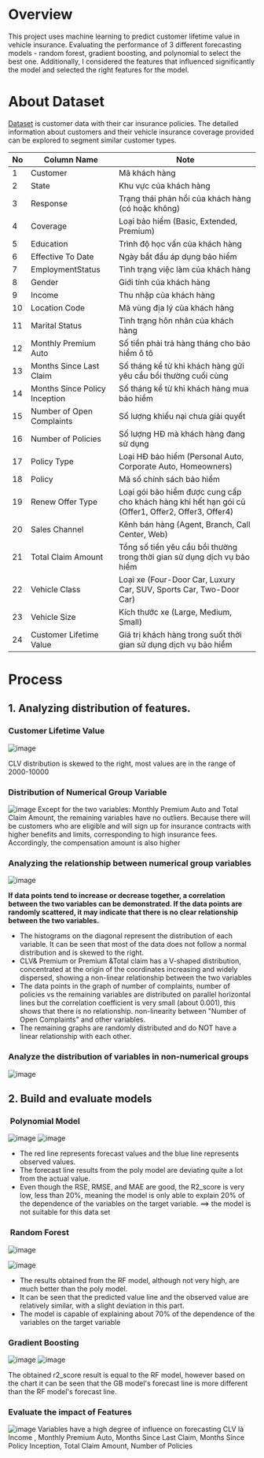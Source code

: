 # Overview
This project uses machine learning to predict customer lifetime value in vehicle insurance. Evaluating the performance of 3 different forecasting models - random forest, gradient boosting, and polynomial to select the best one. Additionally, I considered the features that influenced significantly the model and selected the right features for the model.
# About Dataset
<a href = "https://www.kaggle.com/datasets/ranja7/vehicle-insurance-customer-data">Dataset</a> is customer data with their car insurance policies. The detailed information about customers and their vehicle insurance coverage provided can be explored to segment similar customer types.

| No | Column Name | Note | 
| --- | --- | --- |
| 1 | Customer |  Mã khách hàng |
| 2 | State | Khu vực của khách hàng |
| 3 | Response |  Trạng thái phản hồi của khách hàng (có hoặc không) |
| 4 | Coverage |  Loại bảo hiểm (Basic, Extended, Premium) |
| 5 | Education |Trình độ học vấn của khách hàng  |
| 6 | Effective To Date |  Ngày bắt đầu áp dụng bảo hiểm |
| 7 | EmploymentStatus | Tình trạng việc làm của khách hàng |
| 8 | Gender | Giới tính của khách hàng |
| 9 | Income | Thu nhập của khách hàng |
| 10 | Location Code | Mã vùng địa lý của khách hàng |
| 11 | Marital Status | Tình trạng hôn nhân của khách hàng |
| 12 | Monthly Premium Auto | Số tiền phải trả hàng tháng cho bảo hiểm ô tô |
| 13 | Months Since Last Claim |  Số tháng kể từ khi khách hàng gửi yêu cầu bồi thường cuối cùng |
| 14 | Months Since Policy Inception |  Số tháng kể từ khi khách hàng mua bảo hiểm |
| 15 | Number of Open Complaints | Số lượng khiếu nại chưa giải quyết |
| 16 | Number of Policies |  Số lượng HĐ mà khách hàng đang sử dụng |
| 17 | Policy Type | Loại HĐ bảo hiểm (Personal Auto, Corporate Auto, Homeowners) |
| 18 | Policy | Mã số chính sách bảo hiểm |
| 19 | Renew Offer Type |  Loại gói bảo hiểm được cung cấp cho khách hàng khi hết hạn gói cũ (Offer1, Offer2, Offer3, Offer4) |
| 20 | Sales Channel | Kênh bán hàng (Agent, Branch, Call Center, Web) |
| 21 | Total Claim Amount | Tổng số tiền yêu cầu bồi thường trong thời gian sử dụng dịch vụ bảo hiểm |
| 22 | Vehicle Class | Loại xe (Four-Door Car, Luxury Car, SUV, Sports Car, Two-Door Car) |
| 23 | Vehicle Size |  Kích thước xe (Large, Medium, Small) |
| 24 | Customer Lifetime Value |  Giá trị khách hàng trong suốt thời gian sử dụng dịch vụ bảo hiểm |
# Process
## 1. Analyzing distribution of features.
### Customer Lifetime Value
  
![image](https://github.com/LanLTH/Project-3--CLV-in-Vehicle-Insurance/assets/160514942/3ce6a07a-7f64-4ba6-be61-cd7dda102e86)

CLV distribution is skewed to the right, most values are in the range of 2000-10000
### Distribution of Numerical Group Variable
  
![image](https://github.com/LanLTH/Project-3--CLV-in-Vehicle-Insurance/assets/160514942/c87c78a9-a8a9-4b8f-b5c4-f0805b60f8a9)
Except for the two variables: Monthly Premium Auto and Total Claim Amount, the remaining variables have no outliers.
Because there will be customers who are eligible and will sign up for insurance contracts with higher benefits and limits, corresponding to high insurance fees. Accordingly, the compensation amount is also higher
### Analyzing the relationship between numerical group variables
  
  ![image](https://github.com/LanLTH/Project-3--CLV-in-Vehicle-Insurance/assets/160514942/12e78455-38a5-463c-ac68-6f8f526127a4)

**If data points tend to increase or decrease together, a correlation between the two variables can be demonstrated. If the data points are randomly scattered, it may indicate that there is no clear relationship between the two variables.**<br>

* The histograms on the diagonal represent the distribution of each variable. It can be seen that most of the data does not follow a normal distribution and is skewed to the right.
* CLV& Premium or Premium &Total claim has a V-shaped distribution, concentrated at the origin of the coordinates increasing and widely dispersed, showing a non-linear relationship between the two variables
* The data points in the graph of number of complaints, number of policies vs the remaining variables are distributed on parallel horizontal lines but the correlation coefficient is very small (about 0.001), this shows that there is no relationship. non-linearity between "Number of Open Complaints" and other variables.
* The remaining graphs are randomly distributed and do NOT have a linear relationship with each other. 

### Analyze the distribution of variables in non-numerical groups
![image](https://github.com/LanLTH/Project-3--CLV-in-Vehicle-Insurance/assets/160514942/7e85dc38-ea7d-4675-a380-3db59b796fc1)
## 2. Build and evaluate models
###  Polynomial Model
![image](https://github.com/LanLTH/Project-3--CLV-in-Vehicle-Insurance/assets/160514942/0f4134a7-72c6-46a4-b9c4-3f9c2da1e318)
![image](https://github.com/LanLTH/Project-3--CLV-in-Vehicle-Insurance/assets/160514942/dbfa7d54-c105-49e2-86f4-c322f73724e8)
* The red line represents forecast values and the blue line represents observed values. 
* The forecast line results from the poly model are deviating quite a lot from the actual value. 
* Even though the RSE, RMSE, and MAE are good, the R2_score is very low, less than 20%, meaning the model is only able to explain 20% of the dependence of the variables on the target variable.
==> the model is not suitable for this data set
###  Random Forest

![image](https://github.com/LanLTH/Project-3--CLV-in-Vehicle-Insurance/assets/160514942/4f0990f8-7a5e-4851-a2ae-3b71d3a08056)

![image](https://github.com/LanLTH/Project-3--CLV-in-Vehicle-Insurance/assets/160514942/2e82de85-dc53-4ca8-9129-3bd7a84337bf)

* The results obtained from the RF model, although not very high, are much better than the poly model. 
* It can be seen that the predicted value line and the observed value are relatively similar, with a slight deviation in this part. 
* The model is capable of explaining about 70% of the dependence of the variables on the target variable

### Gradient Boosting

![image](https://github.com/LanLTH/Project-3--CLV-in-Vehicle-Insurance/assets/160514942/4f7e50e6-bfe3-4060-b569-c4ff1eef8b79)
![image](https://github.com/LanLTH/Project-3--CLV-in-Vehicle-Insurance/assets/160514942/fe6485a0-306a-4add-a5c4-22bc0d2c8c24)

The obtained r2_score result is equal to the RF model, however based on the chart it can be seen that the GB model's forecast line is more different than the RF model's forecast line.

### Evaluate the impact of Features
![image](https://github.com/LanLTH/Project-3--CLV-in-Vehicle-Insurance/assets/160514942/6ce6198a-3115-46c7-bcc3-64e9d04223d3)
Variables have a high degree of influence on forecasting CLV là Income , Monthly Premium Auto, Months Since Last Claim, Months Since Policy Inception, Total Claim Amount, Number of Policies
